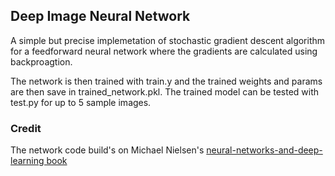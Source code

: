 ## Deep Image Neural Network

A simple but precise implemetation of stochastic gradient descent algorithm for a feedforward neural network where the gradients are 
calculated using backproagtion. 

The network is then trained with train.y and the trained weights and params are then save in trained_network.pkl.
The trained model can be tested with test.py for up to 5 sample images.

### Credit
The network code build's on Michael Nielsen's <a href="https://github.com/mnielsen/neural-networks-and-deep-learning">neural-networks-and-deep-learning book</a>
